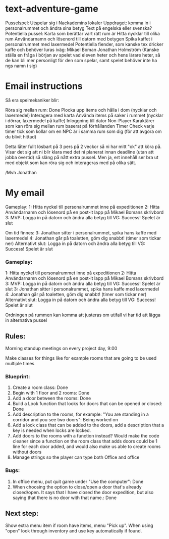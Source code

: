 # text-adventure-game

Pusselspel:
Utspelar sig i Nackademins lokaler
Uppdraget: komma in i personalrummet och ändra sina betyg
Text på engelska eller svenska?
Potentiella pussel:
Karta som berättar vart rätt rum är
Hitta nycklar till olika rum
Användarnamn och lösenord till datorn med betygen
Spika kaffet i personalrummet med laxermedel
Potentiella fiender, som kanske tex dricker kaffe och behöver luras iväg:
Mikael Boman
Jonathan Holmström
(Kanske ställa en fråga i början av spelet vad eleven heter och hens lärare heter, så de kan bli mer personligt för den som spelar, samt spelet behöver inte ha ngs namn i sig)

# Email instructions
Så era spelmekaniker blir:

Röra sig mellan rum: Done
Plocka upp items och hålla i dom (nycklar och laxermedel)
Interagera med karta
Använda items på saker i rummet (nycklar i dörrar, laxermedel på kaffe)
Inloggning till dator
Non-Player Karaktärer som kan röra sig mellan rum baserat på förhållanden
Timer
Check varje timer tick som kollar om en NPC är i samma rum som dig (för att avgöra om du blivit hittad)

Detta låter fullt lösbart på 3 pers på 2 veckor så ni har mitt "ok" att köra på. Visar det sig att ni blir klara med det ni planerat innan deadline (utan att jobba övertid) så släng på nått extra pussel. Men ja, ert innehåll ser bra ut med objekt som kan röra sig och interageras med på olika sätt.

/Mvh
Jonathan


# My email
Gameplay:
1: Hitta nyckel till personalrummet inne på expeditionen
2: Hitta Användarnamn och lösenord på en post-it lapp på Mikael Bomans skrivbord
3: MVP: Logga in på datorn och ändra alla betyg till VG: Success! Spelet är slut

Om tid finnes:
3: Jonathan sitter i personalrummet, spika hans kaffe med laxermedel
4: Jonathan går på toaletten, göm dig snabbt! (timer som tickar ner)
Alternativt slut: Logga in på datorn och ändra alla betyg till VG: Success! Spelet är slut

### Gameplay:
1: Hitta nyckel till personalrummet inne på expeditionen
2: Hitta Användarnamn och lösenord på en post-it lapp på Mikael Bomans skrivbord
3: MVP: Logga in på datorn och ändra alla betyg till VG: Success! Spelet är slut
3: Jonathan sitter i personalrummet, spika hans kaffe med laxermedel
4: Jonathan går på toaletten, göm dig snabbt! (timer som tickar ner)
Alternativt slut: Logga in på datorn och ändra alla betyg till VG: Success! Spelet är slut

Ordningen på rummen kan komma att justeras om utifall vi har tid att lägga in alternativa pussel

## Rules:
Morning standup meetings on every project day, 9:00

Make classes for things like for example rooms that are going to be used multiple times

### Blueprint:
1. Create a room class: Done
2. Begin with 1 floor and 2 rooms: Done
3. Add a door between the rooms: Done
4. Build a Look function that looks for doors that can be opened or closed: Done
5. Add description to the rooms, for example: "You are standing in a corridor and you see two doors": Being worked on
6. Add a lock class that can be added to the doors, add a description that a key is needed when locks are locked.
7. Add doors to the rooms with a function instead? Would make the code cleaner since a function on the room class that adds doors could be 1 line for each door added, and would also make us able to create rooms without doors
8. Manage strings so the player can type both Office and office


### Bugs:
1. In office menu, put quit game under "Use the computer": Done
2. When choosing the option to close/open a door that's already closed/open. It says that I have closed the door expedition, but also saying that there is no door with that name.: Done


## Next step:
Show extra menu item if room have items, menu "Pick up".
When using "open" look through inventory and use key automatically if found.